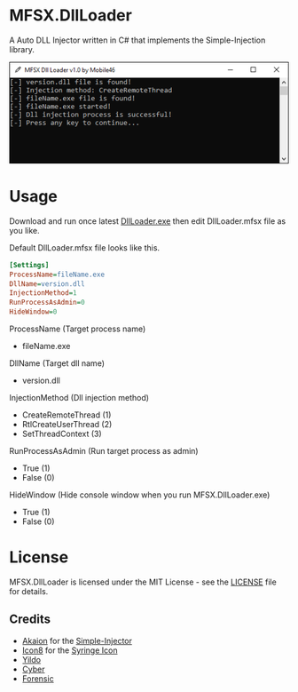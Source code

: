 # MFSX.DllLoader
A Auto DLL Injector written in C# that implements the Simple-Injection library.

![image](Screenshot/DllLoader.png)

# Usage
Download and run once latest [DllLoader.exe](https://github.com/mobile46/MFSX.DllLoader/releases/latest) then edit DllLoader.mfsx file as you like.

Default DllLoader.mfsx file looks like this.

```ini
[Settings]
ProcessName=fileName.exe
DllName=version.dll
InjectionMethod=1
RunProcessAsAdmin=0
HideWindow=0
```

ProcessName (Target process name)
- fileName.exe

DllName (Target dll name)
- version.dll

InjectionMethod (Dll injection method)
- CreateRemoteThread (1)
- RtlCreateUserThread (2)
- SetThreadContext (3)

RunProcessAsAdmin (Run target process as admin)
 - True (1)
 - False (0)

HideWindow (Hide console window when you run MFSX.DllLoader.exe)
- True (1)
- False (0)

# License
MFSX.DllLoader is licensed under the MIT License - see the [LICENSE](LICENSE) file for details.

## Credits
- [Akaion](https://github.com/Akaion) for the [Simple-Injector](https://github.com/Akaion/Simple-Injector)  
- [Icon8](https://icons8.com) for the [Syringe Icon](https://icons8.com/icon/set/syringe/windows)  
- [Yildo](http://www.decompile.us/forum/murid-yildo)  
- [Cyber](http://www.decompile.us/forum/murid-cyber)  
- [Forensic](http://www.decompile.us/forum/murid-Forensic)  

